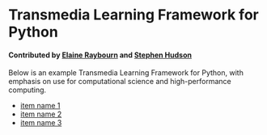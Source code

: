 # Transmedia Learning Framework for Python

#### Contributed by [Elaine Raybourn](https://github.com/elaineraybourn "Elaine Raybourn") and [Stephen Hudson](https://github.com/shuds13 "Stephen Hudson")

Below is an example Transmedia Learning Framework for Python, with emphasis on use for computational science and high-performance computing. 

- [item name 1](hyperlink-address-goes-here1)
- [item name 2](hyperlink-address-goes-here2)
- [item name 3](hyperlink-address-goes-here3)

<!---
Publish: yes
Categories: skills, development
Topics: online learning 
Tags: bssw-article
Level: 2
Prerequisites: default
Aggregate: base
--->
